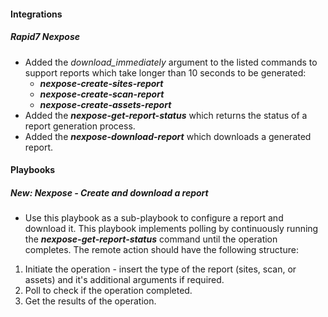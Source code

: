 
#### Integrations
##### Rapid7 Nexpose
- Added the *download_immediately* argument to the listed commands to support reports which take longer than 10 seconds to be generated:
    - ***nexpose-create-sites-report***
    - ***nexpose-create-scan-report***
    - ***nexpose-create-assets-report***
- Added the ***nexpose-get-report-status*** which returns the status of a report generation process.
- Added the ***nexpose-download-report*** which downloads a generated report.

#### Playbooks
##### New: Nexpose - Create and download a report
- Use this playbook as a sub-playbook to configure a report and download it.
This playbook implements polling by continuously running the ***nexpose-get-report-status*** command until the operation completes.
The remote action should have the following structure:

1. Initiate the operation - insert the type of the report (sites, scan, or assets) and it's additional arguments if required.
2. Poll to check if the operation completed.
3. Get the results of the operation.
